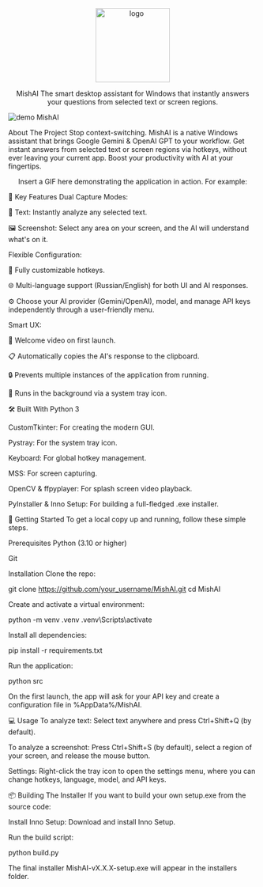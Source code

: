 <div align="center">

<img src="https-i-imgur-com-8a6go3j.png" alt="logo" width="150" height="auto" />

MishAI
The smart desktop assistant for Windows that instantly answers your questions from selected text or screen regions.

</div>

![demo MishAI](assets/demo.png)

About The Project
Stop context-switching. MishAI is a native Windows assistant that brings Google Gemini & OpenAI GPT to your workflow. Get instant answers from selected text or screen regions via hotkeys, without ever leaving your current app. Boost your productivity with AI at your fingertips.

<div align="center">

Insert a GIF here demonstrating the application in action. For example:

</div>

🎯 Key Features
Dual Capture Modes:

📰 Text: Instantly analyze any selected text.

🖼️ Screenshot: Select any area on your screen, and the AI will understand what's on it.

Flexible Configuration:

🔧 Fully customizable hotkeys.

🌐 Multi-language support (Russian/English) for both UI and AI responses.

⚙️ Choose your AI provider (Gemini/OpenAI), model, and manage API keys independently through a user-friendly menu.

Smart UX:

🚀 Welcome video on first launch.

📋 Automatically copies the AI's response to the clipboard.

🔒 Prevents multiple instances of the application from running.

🌙 Runs in the background via a system tray icon.

🛠️ Built With
Python 3

CustomTkinter: For creating the modern GUI.

Pystray: For the system tray icon.

Keyboard: For global hotkey management.

MSS: For screen capturing.

OpenCV & ffpyplayer: For splash screen video playback.

PyInstaller & Inno Setup: For building a full-fledged .exe installer.

🚀 Getting Started
To get a local copy up and running, follow these simple steps.

Prerequisites
Python (3.10 or higher)

Git

Installation
Clone the repo:

git clone https://github.com/your_username/MishAI.git
cd MishAI

Create and activate a virtual environment:

python -m venv .venv
.venv\Scripts\activate

Install all dependencies:

pip install -r requirements.txt

Run the application:

python src

On the first launch, the app will ask for your API key and create a configuration file in %AppData%/MishAI.

💻 Usage
To analyze text: Select text anywhere and press Ctrl+Shift+Q (by default).

To analyze a screenshot: Press Ctrl+Shift+S (by default), select a region of your screen, and release the mouse button.

Settings: Right-click the tray icon to open the settings menu, where you can change hotkeys, language, model, and API keys.

📦 Building The Installer
If you want to build your own setup.exe from the source code:

Install Inno Setup: Download and install Inno Setup.

Run the build script:

python build.py

The final installer MishAI-vX.X.X-setup.exe will appear in the installers folder.
